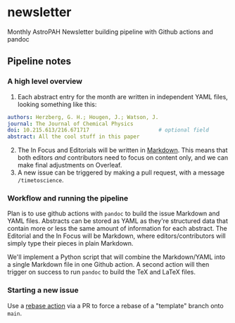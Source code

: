 # newsletter

Monthly AstroPAH Newsletter building pipeline with Github actions and pandoc

## Pipeline notes

### A high level overview

1. Each abstract entry for the month are written in independent YAML files, looking something like this:
```yaml
authors: Herzberg, G. H.; Hougen, J.; Watson, J.
journal: The Journal of Chemical Physics
doi: 10.215.613/216.671717                      # optional field
abstract: All the cool stuff in this paper
```
2. The In Focus and Editorials will be written in [Markdown](https://www.markdownguide.org/basic-syntax/). This means that both editors _and_ contributors need to focus on content only, and we can make final adjustments on Overleaf.
3. A new issue can be triggered by making a pull request, with a message `/timetoscience`.

### Workflow and running the pipeline

Plan is to use github actions with `pandoc` to build the issue Markdown and YAML files. Abstracts can be stored as YAML as they're structured data that contain more or less the same amount of information for each abstract. The Editorial and the In Focus will be Markdown, where editors/contributors will simply type their pieces in plain Markdown.

We'll implement a Python script that will combine the Markdown/YAML into a single Markdown file in one Github action. A second action will then trigger on success to run `pandoc` to build the TeX and LaTeX files. 

### Starting a new issue

Use a [rebase action](https://github.com/cirrus-actions/rebase) via a PR to force a rebase of a "template" branch onto `main`.
